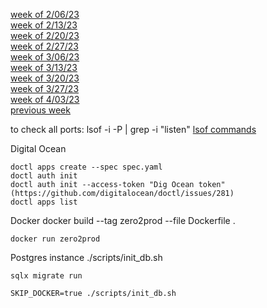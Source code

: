 [week of 2/06/23](/Rust/week_of_2_06_23.md)<br>
[week of 2/13/23](/Rust/week_of_2_13_23.md)<br>
[week of 2/20/23](/Rust/week_of_2_20_23.md)<br>
[week of 2/27/23](/Rust/week_of_2_27_23.md)<br> 
[week of 3/06/23](/Rust/week_of_3_06_23.md)<br> 
[week of 3/13/23](/Rust/week_of_3_13_23.md)<br> 
[week of 3/20/23](/Rust/week_of_3_20_23.md)<br> 
[week of 3/27/23](/Rust/week_of_3_27_23.md)<br> 
[week of 4/03/23](/Rust/week_of_4_03_23.md)<br> 
[previous week](/React/template_files.md)

to check all ports: lsof -i -P | grep -i "listen"
[lsof commands](https://phoenixnap.com/kb/lsof-command)

Digital Ocean

    doctl apps create --spec spec.yaml
    doctl auth init
    doctl auth init --access-token "Dig Ocean token" (https://github.com/digitalocean/doctl/issues/281)
    doctl apps list


Docker
    docker build --tag zero2prod --file Dockerfile .

    docker run zero2prod
    
Postgres instance
    ./scripts/init_db.sh

    sqlx migrate run

    SKIP_DOCKER=true ./scripts/init_db.sh

